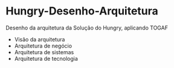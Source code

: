 # Hungry-Desenho-Arquitetura
Desenho da arquitetura da Solução do Hungry, aplicando TOGAF

- Visão da arquitetura
- Arquitetura de negócio
- Arquitetura de sistemas
- Arquitetura de tecnologia
